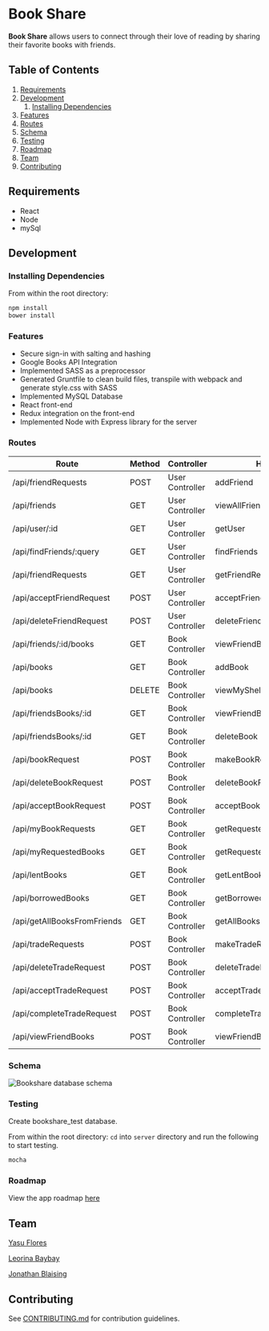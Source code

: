 # Book Share

**Book Share** allows users to connect through their love of reading by sharing their favorite books with friends.

## Table of Contents

1. [Requirements](#requirements)
1. [Development](#development)
    1. [Installing Dependencies](#installing-dependencies)
1. [Features](#features)
1. [Routes](#routes)
1. [Schema](#schema)
1. [Testing](#testing)
1. [Roadmap](#roadmap)
1. [Team](#team)
1. [Contributing](#contributing)

## Requirements

- React
- Node
- mySql

## Development

### Installing Dependencies

From within the root directory:

```sh
npm install
bower install
```

### Features

* Secure sign-in with salting and hashing
* Google Books API Integration
* Implemented SASS as a preprocessor
* Generated Gruntfile to clean build files, transpile with webpack and generate style.css with SASS
* Implemented MySQL Database
* React front-end
* Redux integration on the front-end
* Implemented Node with Express library for the server

### Routes

| Route                       | Method | Controller      | Handler                    |
|-----------------------------|--------|-----------------|----------------------------|
| /api/friendRequests         | POST   | User Controller | addFriend                  |
| /api/friends                | GET    | User Controller | viewAllFriends             |
| /api/user/:id               | GET    | User Controller | getUser                    |
| /api/findFriends/:query     | GET    | User Controller | findFriends                |
| /api/friendRequests         | GET    | User Controller | getFriendRequests          |
| /api/acceptFriendRequest    | POST   | User Controller | acceptFriendRequest        |
| /api/deleteFriendRequest    | POST   | User Controller | deleteFriendRequest        |
| /api/friends/:id/books      | GET    | Book Controller | viewFriendBooks            |
| /api/books                  | GET    | Book Controller | addBook                    |
| /api/books                  | DELETE | Book Controller | viewMyShelf                |
| /api/friendsBooks/:id       | GET    | Book Controller | viewFriendBook             |
| /api/friendsBooks/:id       | GET    | Book Controller | deleteBook                 |
| /api/bookRequest            | POST   | Book Controller | makeBookRequest            |
| /api/deleteBookRequest      | POST   | Book Controller | deleteBookRequest          |
| /api/acceptBookRequest      | POST   | Book Controller | acceptBookRequest          |
| /api/myBookRequests         | GET    | Book Controller | getRequestedBooksToFriends |
| /api/myRequestedBooks       | GET    | Book Controller | getRequestedBooksToMe      |
| /api/lentBooks              | GET    | Book Controller | getLentBooks               |
| /api/borrowedBooks          | GET    | Book Controller | getBorrowedBooks           |
| /api/getAllBooksFromFriends | GET    | Book Controller | getAllBooksFromFriends     |
| /api/tradeRequests          | POST   | Book Controller | makeTradeRequest           |
| /api/deleteTradeRequest     | POST   | Book Controller | deleteTradeRequest         |
| /api/acceptTradeRequest     | POST   | Book Controller | acceptTradeRequest         |
| /api/completeTradeRequest   | POST   | Book Controller | completeTradeRequest       |
| /api/viewFriendBooks        | POST   | Book Controller | viewFriendBooks            |

### Schema

![Bookshare database schema](https://raw.githubusercontent.com/carlosyasu91/bookShare/styles2/images/schema.png "Bookshare Database Schema")

### Testing

Create bookshare_test database.

From within the root directory:
```cd``` into ```server``` directory and run the following to start testing.

```sh
mocha
```

### Roadmap

View the app roadmap [here](https://github.com/CavernousRhinos/bookShare/issues)

## Team

  [Yasu Flores](https://github.com/carlosyasu91)

  [Leorina Baybay](https://github.com/Aniroel)

  [Jonathan Blaising](https://github.com/jblza)


## Contributing

See [CONTRIBUTING.md](CONTRIBUTING.md) for contribution guidelines.
